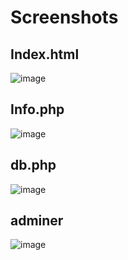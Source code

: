 # Screenshots 

## Index.html
![image](https://github.com/user-attachments/assets/5b29e51a-bb5c-4c9d-b015-f8b738a13fe2)

## Info.php
![image](https://github.com/user-attachments/assets/3f986e2d-e7c6-42b9-980d-aaa7a6929fe7)

## db.php
![image](https://github.com/user-attachments/assets/6e5a61e7-0219-46f8-a08d-d9372e630c94)

## adminer 
![image](https://github.com/user-attachments/assets/bc85d797-b713-4802-a4a6-1714b5b481a8)
